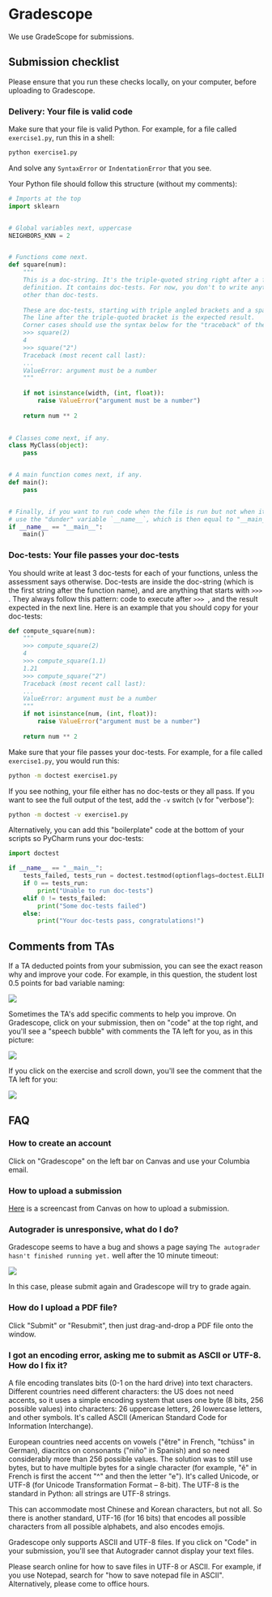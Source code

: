 # Gradescope

We use GradeScope for submissions.

## Submission checklist

Please ensure that you run these checks locally, on your computer, before uploading to Gradescope.

### Delivery: Your file is valid code

Make sure that your file is valid Python. For example, for a file called `exercise1.py`, run this in a shell:

``` bash
python exercise1.py
```

And solve any `SyntaxError` or `IndentationError` that you see.

Your Python file should follow this structure (without my comments):

```python
# Imports at the top
import sklearn


# Global variables next, uppercase
NEIGHBORS_KNN = 2


# Functions come next.
def square(num):
    """
    This is a doc-string. It's the triple-quoted string right after a function
    definition. It contains doc-tests. For now, you don't to write anything here
    other than doc-tests.
    
    These are doc-tests, starting with triple angled brackets and a space.
    The line after the triple-quoted bracket is the expected result.
    Corner cases should use the syntax below for the "traceback" of the error.
    >>> square(2)
    4
    >>> square("2")
    Traceback (most recent call last):
    ...
    ValueError: argument must be a number
    """
    
    if not isinstance(width, (int, float)):
        raise ValueError("argument must be a number")
        
    return num ** 2
    

# Classes come next, if any.
class MyClass(object):
    pass


# A main function comes next, if any.
def main():
    pass


# Finally, if you want to run code when the file is run but not when it's imported,
# use the "dunder" variable `__name__`, which is then equal to "__main__":
if __name__ == "__main__":
    main()
```

### Doc-tests: Your file passes your doc-tests

You should write at least 3 doc-tests for each of your functions, unless the assessment says otherwise. Doc-tests are inside the doc-string (which is the first string after the function name), and are anything that starts with `>>> `. They always follow this pattern: code to execute after `>>> `, and the result expected in the next line. Here is an example that you should copy for your doc-tests:

``` python
def compute_square(num):
    """
    >>> compute_square(2)
    4
    >>> compute_square(1.1)
    1.21
    >>> compute_square("2")
    Traceback (most recent call last):
    ...
    ValueError: argument must be a number
    """
    if not isinstance(num, (int, float)):
        raise ValueError("argument must be a number")
        
    return num ** 2
```

Make sure that your file passes your doc-tests. For example, for a file called `exercise1.py`, you would run this:

``` bash
python -m doctest exercise1.py
```

If you see nothing, your file either has no doc-tests or they all pass. If you want to see the full output of the test, add the `-v` switch (v for "verbose"):

``` bash
python -m doctest -v exercise1.py
```

Alternatively, you can add this "boilerplate" code at the bottom of your scripts so PyCharm runs your doc-tests:

``` python
import doctest

if __name__ == "__main__":
    tests_failed, tests_run = doctest.testmod(optionflags=doctest.ELLIPSIS)
    if 0 == tests_run:
        print("Unable to run doc-tests")
    elif 0 != tests_failed:
        print("Some doc-tests failed")
    else:
        print("Your doc-tests pass, congratulations!")
```

## Comments from TAs

If a TA deducted points from your submission, you can see the exact reason why and improve your code. For example, in this question, the student lost 0.5 points for bad variable naming:

![](../images/TA-comments3.png)

Sometimes the TA's add specific comments to help you improve. On Gradescope, click on your submission, then on "code" at the top right, and you'll see a "speech bubble" with comments the TA left for you, as in this picture:

![](../images/TA-comments1.png)

If you click on the exercise and scroll down, you'll see the comment that the TA left for you:

![](../images/TA-comments2.png)

## FAQ

### How to create an account

Click on "Gradescope" on the left bar on Canvas and use your Columbia email.

### How to upload a submission

[Here](https://courseworks2.columbia.edu/files/21823761/download?download_frd=1) is a screencast from Canvas on how to upload a submission.

### Autograder is unresponsive, what do I do?

Gradescope seems to have a bug and shows a page saying `The autograder hasn't finished running yet.` well after the 10 minute timeout:

![](../images/Gradescope_unresponsive.png)

In this case, please submit again and Gradescope will try to grade again.

### How do I upload a PDF file?

Click "Submit" or "Resubmit", then just drag-and-drop a PDF file onto the window.

### I got an encoding error, asking me to submit as ASCII or UTF-8. How do I fix it?

A file encoding translates bits (0-1 on the hard drive) into text
characters. Different countries need different characters: the US does not need accents, so it uses a simple encoding system that uses one byte (8 bits, 256 possible values) into characters: 26 uppercase letters, 26 lowercase letters, and other symbols. It's called ASCII (American Standard Code for Information Interchange).

European countries need accents on vowels ("être" in French, "tchüss" in German), diacritcs on consonants ("niño" in Spanish) and so need considerably more than 256 possible values. The solution was to still use bytes, but to have multiple bytes for a single character (for example, "ê" in French is first the accent "^" and then the letter "e"). It's called Unicode, or UTF-8 (for Unicode Transformation Format – 8-bit). The UTF-8 is the standard in Python: all strings are UTF-8 strings.

This can accommodate most Chinese and Korean characters, but not all. So there is another standard, UTF-16 (for 16 bits) that encodes all possible characters from all possible alphabets, and also encodes emojis.

Gradescope only supports ASCII and UTF-8 files. If you click on "Code" in your submission, you'll see that Autograder cannot display your text files.

Please search online for how to save files in UTF-8 or ASCII. For example, if you use Notepad, search for "how to save notepad file in ASCII". Alternatively, please come to office hours.
